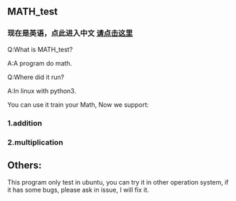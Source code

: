 ## MATH_test
### 现在是英语，点此进入中文 [请点击这里](https://github.com/KEYS-ME/MATH_-/blob/master/README-CN.md)

Q:What is MATH_test?

A:A program do math.

Q:Where did it run?

A:In linux with python3.

You can use it train your Math, Now we support: 

### 1.addition

### 2.multiplication

## Others:

This program only test in ubuntu, you can try it in other operation system, if it has some bugs, please ask in issue, I will fix it.